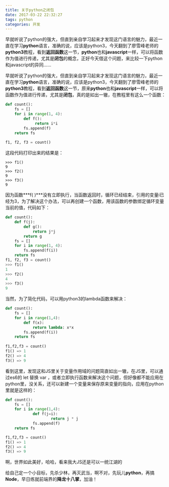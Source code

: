 ```yaml
---
title: 关于python之闭包
date: 2017-03-22 22:32:27
tags: python
categories: 开发
---
```

早就听说了python的强大，但直到亲自学习起来才发现这门语言的魅力，最近一直在学习**python**语言，准确的说，应该是python3，今天翻到了廖雪峰老师的**python3**教程，看到**返回函数**这一节，**python**也和**javascript**一样，可以将函数作为值进行传递，尤其是**闭包**的概念，正好今天借这个问题，来比较一下python和javascript的异同……
<!--more-->
早就听说了python的强大，但直到亲自学习起来才发现这门语言的魅力，最近一直在学习**python**语言，准确的说，应该是python3，今天翻到了廖雪峰老师的**python3**教程，看到**返回函数**这一节，原来**python**也和**javascript**一样，可以将函数作为值进行传递，尤其是**闭包**，真的是如出一辙，在教程里有这么一个函数：
``` python
def count():
    fs = []
    for i in range(1, 4):
        def f():
             return i*i
        fs.append(f)
    return fs
    
f1, f2, f3 = count()
```
这段代码打印出来的结果是：
```
>>> f1()
9
>>> f2()
9
>>> f3()
9
```
因为函数***f( )***没有立即执行，当函数返回时，循环已经结束，引用的变量i已经为3，为了解决这个办法，可以再创建一个函数，用该函数的参数绑定循环变量当前的值，代码如下：
``` python
def count():
    def f(j):
        def g():
            return j*j
        return g
    fs = []
    for i in range(1, 4):
        fs.append(f(i))
    return fs
f1, f2, f3 = count()
>>> f1()
1
>>> f2()
4
>>> f3()
9
```
当然，为了简化代码，可以用python3的lambda函数来解决：
``` python
def count():
    fs = []
    for i in range(1,4):
        def f(x):
            return lambda: x*x
        fs.append(f(i))
    return fs 
    
f1,f2,f3 = count()
f1() => 1
f2() => 4
f3() => 9
```
看到这里，发现这和JS里关于变量作用域的问题简直如出一辙，在JS里，可以通过es6的 let 替换 var ，或者立即执行函数来解决这个问题，但好像都不能应用在python里，没关系，还可以新建一个变量来保存原来变量的指向，应用在python里就是这样的：
``` python
def count():
    fs = []
    for i in range(1,4):
            def f(j=i):
                    return j * j
            fs.append(f)
    return fs

f1,f2,f3 = count()
f1() => 1
f2() => 4
f3() => 9
```
啊，世界如此美好，哈哈，看来我大JS还是可以一统江湖的

给自己定一个小目标，先杀少林，再灭武当，啊不对，先玩儿**python**，再搞**Node**，早日练就前端界的**降龙十八掌**，加油！


